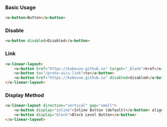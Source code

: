 ### Basic Usage

``` html
<u-button>Button</u-button>
```

### Disable

``` html
<u-button disabled>Disabled</u-button>
```

### Link

``` html
<u-linear-layout>
    <u-button href="https://kubevue.github.io" target="_blank">href</u-button>
    <u-button to="/proto-ui/u-link">to</u-button>
    <u-button href="https://kubevue.github.io" disabled>disabled</u-button>
</u-linear-layout>
```

### Display Method

``` html
<u-linear-layout direction="vertical" gap="small">
    <u-button display="inline">Inline Button (default)</u-button> aligned with text
    <u-button display="block">Block Level Button</u-button>
</u-linear-layout>
```
